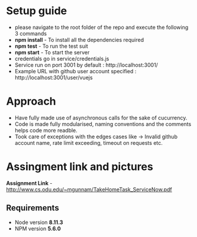 

# Setup guide
* please navigate to the root folder of the repo and execute the following 3 commands
* **npm install** - To install all the dependencies required
* **npm test** - To run the test suit
* **npm start** - To start the server
* credentials go in service/credentials.js 
* Service run on port 3001 by default : http://localhost:3001/
* Example URL with github user account specified : http://localhost:3001/user/vuejs


# Approach
* Have fully made use of asynchronous calls for the sake of cucurrency.
* Code is made fully modularised, naming conventions and the comments helps code more readble. 
* Took care of exceptions with the edges cases like -> Invalid github account name, rate limit exceeding, timeout on requests etc.

# Assingment link and pictures 
**Assignment Link** -  http://www.cs.odu.edu/~mgunnam/TakeHomeTask_ServiceNow.pdf




## Requirements

* Node version **8.11.3**
* NPM version **5.6.0**

